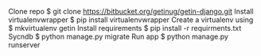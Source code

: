 Clone repo
$ git clone https://bitbucket.org/getinug/getin-django.git
Install virtualenvwrapper $ pip install virtualenvwrapper
Create a virtualenv using $ mkvirtualenv getin
Install requirements $ pip install -r requirments.txt
Sycndb $ python manage.py migrate
Run app $ python manage.py runserver